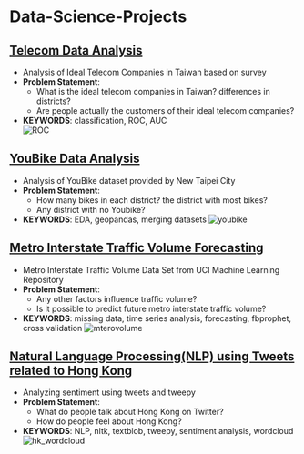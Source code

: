 # Data-Science-Projects

## [Telecom Data Analysis](https://github.com/dtsai7/Data-Science-Portfolio/blob/master/Telecom%20Data%20Analysis/telecom.py)
  - Analysis of Ideal Telecom Companies in Taiwan based on survey
  - **Problem Statement**:
      - What is the ideal telecom companies in Taiwan? differences in districts?
      - Are people actually the customers of their ideal telecom companies?
  - **KEYWORDS**: classification, ROC, AUC  
![ROC](https://user-images.githubusercontent.com/32302812/63774621-3b1e1e00-c910-11e9-99a1-585c067b33d3.png)

  
  
  
## [YouBike Data Analysis](https://github.com/dtsai7/Data-Science-Portfolio/blob/master/YouBike%20Data%20Analysis/YouBike_EDA.ipynb)
  - Analysis of YouBike dataset provided by New Taipei City
  - **Problem Statement**:
    - How many bikes in each district? the district with most bikes?
    - Any district with no Youbike?    
  - **KEYWORDS**: EDA, geopandas, merging datasets
![youbike](https://user-images.githubusercontent.com/32302812/63774636-43765900-c910-11e9-9500-743f05ba6264.png)

  
  
  
## [Metro Interstate Traffic Volume Forecasting](https://github.com/dtsai7/Data-Science-Portfolio/blob/master/Metro%20Interstate%20Traffic%20Volume%20Forecasting/Metro_Interstate_Traffic_Volume-(Time%20Series%20Forecasts%20w.%20Facebook%E2%80%99s%20Prophet).ipynb)
  - Metro Interstate Traffic Volume Data Set from UCI Machine Learning Repository
  - **Problem Statement**:
    - Any other factors influence traffic volume?
    - Is it possible to predict future metro interstate traffic volume?
  - **KEYWORDS**: missing data, time series analysis, forecasting, fbprophet, cross validation
![mterovolume](https://user-images.githubusercontent.com/32302812/63774634-4113ff00-c910-11e9-8724-23afeb3fd07e.png)
  
  ## [Natural Language Processing(NLP) using Tweets related to Hong Kong](https://github.com/dtsai7/Data-Science-Portfolio/blob/master/Natural%20Language%20Processing(NLP)%20with%20Tweets%20related%20to%20Hong%20Kong/nlp_twitter_hk.ipynb)
  - Analyzing sentiment using tweets and tweepy 
  - **Problem Statement**:
    - What do people talk about Hong Kong on Twitter?
    - How do people feel about Hong Kong?
  - **KEYWORDS**: NLP, nltk, textblob, tweepy, sentiment analysis, wordcloud
![hk_wordcloud](https://user-images.githubusercontent.com/32302812/63774638-44a78600-c910-11e9-9c77-e59413eb4a12.png)
